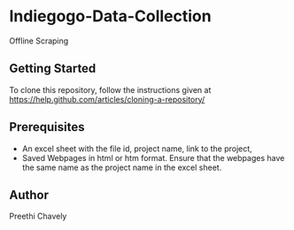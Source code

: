 # Indiegogo-Data-Collection
Offline Scraping

## Getting Started

To clone this repository, follow the instructions given at https://help.github.com/articles/cloning-a-repository/

## Prerequisites
* An excel sheet with the file id, project name, link to the project, <custom fields>
* Saved Webpages in html or htm format. Ensure that the webpages have the same name as the project name in the excel sheet.

## Author
Preethi Chavely
